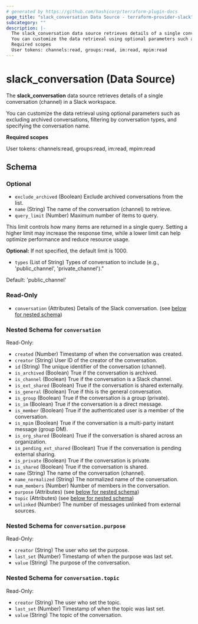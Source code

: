 ```yaml
---
# generated by https://github.com/hashicorp/terraform-plugin-docs
page_title: "slack_conversation Data Source - terraform-provider-slack"
subcategory: ""
description: |-
  The slack_conversation data source retrieves details of a single conversation (channel) in a Slack workspace.
  You can customize the data retrieval using optional parameters such as excluding archived conversations, filtering by conversation types, and specifying the conversation name.
  Required scopes
  User tokens: channels:read, groups:read, im:read, mpim:read
---
```


# slack_conversation (Data Source)

The **slack_conversation** data source retrieves details of a single conversation (channel) in a Slack workspace.

You can customize the data retrieval using optional parameters such as excluding archived conversations, filtering by conversation types, and specifying the conversation name.

**Required scopes**

User tokens: channels:read, groups:read, im:read, mpim:read



<!-- schema generated by tfplugindocs -->
## Schema

### Optional

- `exclude_archived` (Boolean) Exclude archived conversations from the list.
- `name` (String) The name of the conversation (channel) to retrieve.
- `query_limit` (Number) Maximum number of items to query.

This limit controls how many items are returned in a single query. Setting a higher limit may increase the response time, while a lower limit can help optimize performance and reduce resource usage.

**Optional:** If not specified, the default limit is 1000.
- `types` (List of String) Types of conversation to include (e.g., 'public_channel', 'private_channel')."

Default: 'public_channel'

### Read-Only

- `conversation` (Attributes) Details of the Slack conversation. (see [below for nested schema](#nestedatt--conversation))

<a id="nestedatt--conversation"></a>
### Nested Schema for `conversation`

Read-Only:

- `created` (Number) Timestamp of when the conversation was created.
- `creator` (String) User ID of the creator of the conversation.
- `id` (String) The unique identifier of the conversation (channel).
- `is_archived` (Boolean) True if the conversation is archived.
- `is_channel` (Boolean) True if the conversation is a Slack channel.
- `is_ext_shared` (Boolean) True if the conversation is shared externally.
- `is_general` (Boolean) True if this is the general conversation.
- `is_group` (Boolean) True if the conversation is a group (private).
- `is_im` (Boolean) True if the conversation is a direct message.
- `is_member` (Boolean) True if the authenticated user is a member of the conversation.
- `is_mpim` (Boolean) True if the conversation is a multi-party instant message (group DM).
- `is_org_shared` (Boolean) True if the conversation is shared across an organization.
- `is_pending_ext_shared` (Boolean) True if the conversation is pending external sharing.
- `is_private` (Boolean) True if the conversation is private.
- `is_shared` (Boolean) True if the conversation is shared.
- `name` (String) The name of the conversation (channel).
- `name_normalized` (String) The normalized name of the conversation.
- `num_members` (Number) Number of members in the conversation.
- `purpose` (Attributes) (see [below for nested schema](#nestedatt--conversation--purpose))
- `topic` (Attributes) (see [below for nested schema](#nestedatt--conversation--topic))
- `unlinked` (Number) The number of messages unlinked from external sources.

<a id="nestedatt--conversation--purpose"></a>
### Nested Schema for `conversation.purpose`

Read-Only:

- `creator` (String) The user who set the purpose.
- `last_set` (Number) Timestamp of when the purpose was last set.
- `value` (String) The purpose of the conversation.


<a id="nestedatt--conversation--topic"></a>
### Nested Schema for `conversation.topic`

Read-Only:

- `creator` (String) The user who set the topic.
- `last_set` (Number) Timestamp of when the topic was last set.
- `value` (String) The topic of the conversation.
